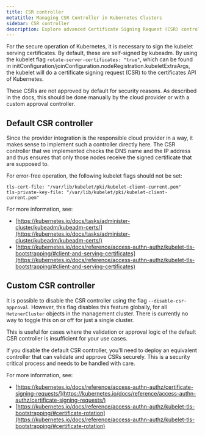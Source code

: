 ```yaml
---
title: CSR controller
metatitle: Managing CSR Controller in Kubernetes Clusters
sidebar: CSR controller
description: Explore advanced Certificate Signing Request (CSR) controller topics for efficient management insights.
---
```


For the secure operation of Kubernetes, it is necessary to sign the kubelet serving certificates. By default, these are self-signed by kubeadm. By using the kubelet flag `rotate-server-certificates: "true"`, which can be found in initConfiguration/joinConfiguration.nodeRegistration.kubeletExtraArgs, the kubelet will do a certificate signing request (CSR) to the certificates API of Kubernetes.

These CSRs are not approved by default for security reasons. As described in the docs, this should be done manually by the cloud provider or with a custom approval controller.

## Default CSR controller

Since the provider integration is the responsible cloud provider in a way, it makes sense to implement such a controller directly here. The CSR controller that we implemented checks the DNS name and the IP address and thus ensures that only those nodes receive the signed certificate that are supposed to.

For error-free operation, the following kubelet flags should not be set:

```shell
tls-cert-file: "/var/lib/kubelet/pki/kubelet-client-current.pem"
tls-private-key-file: "/var/lib/kubelet/pki/kubelet-client-current.pem"
```

For more information, see:

- [https://kubernetes.io/docs/tasks/administer-cluster/kubeadm/kubeadm-certs/](https://kubernetes.io/docs/tasks/administer-cluster/kubeadm/kubeadm-certs/)
- [https://kubernetes.io/docs/reference/access-authn-authz/kubelet-tls-bootstrapping/#client-and-serving-certificates](https://kubernetes.io/docs/reference/access-authn-authz/kubelet-tls-bootstrapping/#client-and-serving-certificates)

## Custom CSR controller

It is possible to disable the CSR controller using the flag `--disable-csr-approval`. However, this flag disables this feature globally, for all `HetznerCluster` objects in the management cluster. There is currently no way to toggle this on or off for just a single cluster.

This is useful for cases where the validation or approval logic of the default CSR controller is insufficient for your use cases.

If you disable the default CSR controller, you'll need to deploy an equivalent controller that can validate and approve CSRs securely. This is a security critical process and needs to be handled with care.

For more information, see:

- [https://kubernetes.io/docs/reference/access-authn-authz/certificate-signing-requests/](https://kubernetes.io/docs/reference/access-authn-authz/certificate-signing-requests/)
- [https://kubernetes.io/docs/reference/access-authn-authz/kubelet-tls-bootstrapping/#certificate-rotation](https://kubernetes.io/docs/reference/access-authn-authz/kubelet-tls-bootstrapping/#certificate-rotation)